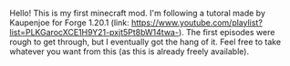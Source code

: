 Hello! This is my first minecraft mod. I'm following a tutoral made by Kaupenjoe for Forge 1.20.1 (link: https://www.youtube.com/playlist?list=PLKGarocXCE1H9Y21-pxjt5Pt8bW14twa-). The first episodes were rough to get through, but I eventually got the hang of it. Feel free to take whatever you want from this (as this is already freely available).

